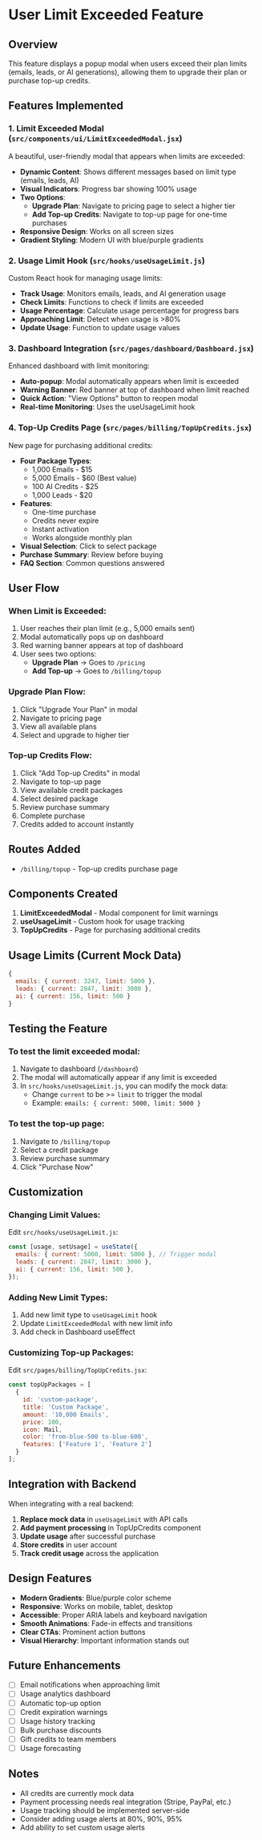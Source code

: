 # User Limit Exceeded Feature

## Overview
This feature displays a popup modal when users exceed their plan limits (emails, leads, or AI generations), allowing them to upgrade their plan or purchase top-up credits.

## Features Implemented

### 1. Limit Exceeded Modal (`src/components/ui/LimitExceededModal.jsx`)
A beautiful, user-friendly modal that appears when limits are exceeded:
- **Dynamic Content**: Shows different messages based on limit type (emails, leads, AI)
- **Visual Indicators**: Progress bar showing 100% usage
- **Two Options**:
  - **Upgrade Plan**: Navigate to pricing page to select a higher tier
  - **Add Top-up Credits**: Navigate to top-up page for one-time purchases
- **Responsive Design**: Works on all screen sizes
- **Gradient Styling**: Modern UI with blue/purple gradients

### 2. Usage Limit Hook (`src/hooks/useUsageLimit.js`)
Custom React hook for managing usage limits:
- **Track Usage**: Monitors emails, leads, and AI generation usage
- **Check Limits**: Functions to check if limits are exceeded
- **Usage Percentage**: Calculate usage percentage for progress bars
- **Approaching Limit**: Detect when usage is >80%
- **Update Usage**: Function to update usage values

### 3. Dashboard Integration (`src/pages/dashboard/Dashboard.jsx`)
Enhanced dashboard with limit monitoring:
- **Auto-popup**: Modal automatically appears when limit is exceeded
- **Warning Banner**: Red banner at top of dashboard when limit reached
- **Quick Action**: "View Options" button to reopen modal
- **Real-time Monitoring**: Uses the useUsageLimit hook

### 4. Top-Up Credits Page (`src/pages/billing/TopUpCredits.jsx`)
New page for purchasing additional credits:
- **Four Package Types**:
  - 1,000 Emails - $15
  - 5,000 Emails - $60 (Best value)
  - 100 AI Credits - $25
  - 1,000 Leads - $20
- **Features**:
  - One-time purchase
  - Credits never expire
  - Instant activation
  - Works alongside monthly plan
- **Visual Selection**: Click to select package
- **Purchase Summary**: Review before buying
- **FAQ Section**: Common questions answered

## User Flow

### When Limit is Exceeded:
1. User reaches their plan limit (e.g., 5,000 emails sent)
2. Modal automatically pops up on dashboard
3. Red warning banner appears at top of dashboard
4. User sees two options:
   - **Upgrade Plan** → Goes to `/pricing`
   - **Add Top-up** → Goes to `/billing/topup`

### Upgrade Plan Flow:
1. Click "Upgrade Your Plan" in modal
2. Navigate to pricing page
3. View all available plans
4. Select and upgrade to higher tier

### Top-up Credits Flow:
1. Click "Add Top-up Credits" in modal
2. Navigate to top-up page
3. View available credit packages
4. Select desired package
5. Review purchase summary
6. Complete purchase
7. Credits added to account instantly

## Routes Added

- `/billing/topup` - Top-up credits purchase page

## Components Created

1. **LimitExceededModal** - Modal component for limit warnings
2. **useUsageLimit** - Custom hook for usage tracking
3. **TopUpCredits** - Page for purchasing additional credits

## Usage Limits (Current Mock Data)

```javascript
{
  emails: { current: 3247, limit: 5000 },
  leads: { current: 2847, limit: 3000 },
  ai: { current: 156, limit: 500 }
}
```

## Testing the Feature

### To test the limit exceeded modal:
1. Navigate to dashboard (`/dashboard`)
2. The modal will automatically appear if any limit is exceeded
3. In `src/hooks/useUsageLimit.js`, you can modify the mock data:
   - Change `current` to be >= `limit` to trigger the modal
   - Example: `emails: { current: 5000, limit: 5000 }`

### To test the top-up page:
1. Navigate to `/billing/topup`
2. Select a credit package
3. Review purchase summary
4. Click "Purchase Now"

## Customization

### Changing Limit Values:
Edit `src/hooks/useUsageLimit.js`:
```javascript
const [usage, setUsage] = useState({
  emails: { current: 5000, limit: 5000 }, // Trigger modal
  leads: { current: 2847, limit: 3000 },
  ai: { current: 156, limit: 500 },
});
```

### Adding New Limit Types:
1. Add new limit type to `useUsageLimit` hook
2. Update `LimitExceededModal` with new limit info
3. Add check in Dashboard useEffect

### Customizing Top-up Packages:
Edit `src/pages/billing/TopUpCredits.jsx`:
```javascript
const topUpPackages = [
  {
    id: 'custom-package',
    title: 'Custom Package',
    amount: '10,000 Emails',
    price: 100,
    icon: Mail,
    color: 'from-blue-500 to-blue-600',
    features: ['Feature 1', 'Feature 2']
  }
];
```

## Integration with Backend

When integrating with a real backend:

1. **Replace mock data** in `useUsageLimit` with API calls
2. **Add payment processing** in TopUpCredits component
3. **Update usage** after successful purchase
4. **Store credits** in user account
5. **Track credit usage** across the application

## Design Features

- **Modern Gradients**: Blue/purple color scheme
- **Responsive**: Works on mobile, tablet, desktop
- **Accessible**: Proper ARIA labels and keyboard navigation
- **Smooth Animations**: Fade-in effects and transitions
- **Clear CTAs**: Prominent action buttons
- **Visual Hierarchy**: Important information stands out

## Future Enhancements

- [ ] Email notifications when approaching limit
- [ ] Usage analytics dashboard
- [ ] Automatic top-up option
- [ ] Credit expiration warnings
- [ ] Usage history tracking
- [ ] Bulk purchase discounts
- [ ] Gift credits to team members
- [ ] Usage forecasting

## Notes

- All credits are currently mock data
- Payment processing needs real integration (Stripe, PayPal, etc.)
- Usage tracking should be implemented server-side
- Consider adding usage alerts at 80%, 90%, 95%
- Add ability to set custom usage alerts
